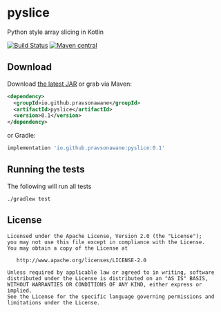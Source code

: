 # pyslice

Python style array slicing in Kotlin

[![Build Status](https://travis-ci.org/PravSonawane/pyslice.svg?branch=master)](https://travis-ci.org/PravSonawane/pyslice)
[![Maven central](https://img.shields.io/maven-central/v/io.github.pravsonawane/pyslice.svg)](https://repo1.maven.org/maven2/io/github/pravsonawane/pyslice/)


## Download

Download [the latest JAR][1] or grab via Maven:
```xml
<dependency>
  <groupId>io.github.pravsonawane</groupId>
  <artifactId>pyslice</artifactId>
  <version>0.1</version>
</dependency>
```
or Gradle:
```groovy
implementation 'io.github.pravsonawane:pyslice:0.1'
```

## Running the tests

The following will run all tests

```
./gradlew test
```


## License

    Licensed under the Apache License, Version 2.0 (the "License");
    you may not use this file except in compliance with the License.
    You may obtain a copy of the License at

       http://www.apache.org/licenses/LICENSE-2.0

    Unless required by applicable law or agreed to in writing, software
    distributed under the License is distributed on an "AS IS" BASIS,
    WITHOUT WARRANTIES OR CONDITIONS OF ANY KIND, either express or implied.
    See the License for the specific language governing permissions and
    limitations under the License.


[1]: https://search.maven.org/remote_content?g=io.github.pravsonawane&a=pyslice&v=LATEST
